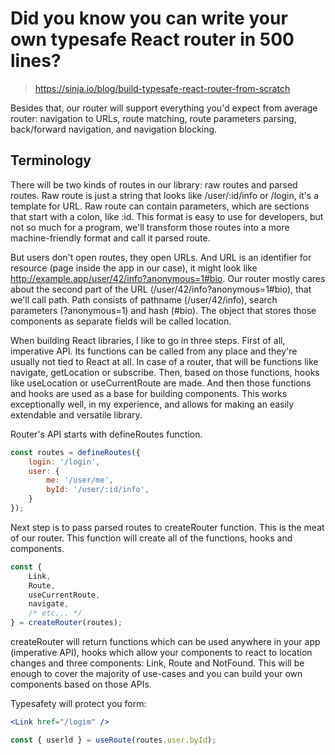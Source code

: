 # Did you know you can write your own typesafe React router in 500 lines?
> https://sinja.io/blog/build-typesafe-react-router-from-scratch

Besides that, our router will support everything you'd expect from average router: navigation to URLs, route matching, route parameters parsing, back/forward navigation, and navigation blocking.

## Terminology

There will be two kinds of routes in our library: raw routes and parsed routes. Raw route is just a string that looks like /user/:id/info or /login, it's a template for URL. Raw route can contain parameters, which are sections that start with a colon, like :id. This format is easy to use for developers, but not so much for a program, we'll transform those routes into a more machine-friendly format and call it parsed route.

But users don't open routes, they open URLs. And URL is an identifier for resource (page inside the app in our case), it might look like http://example.app/user/42/info?anonymous=1#bio. Our router mostly cares about the second part of the URL (/user/42/info?anonymous=1#bio), that we'll call path. Path consists of pathname (/user/42/info), search parameters (?anonymous=1) and hash (#bio). The object that stores those components as separate fields will be called location.

When building React libraries, I like to go in three steps. First of all, imperative API. Its functions can be called from any place and they're usually not tied to React at all. In case of a router, that will be functions like navigate, getLocation or subscribe. Then, based on those functions, hooks like useLocation or useCurrentRoute are made. And then those functions and hooks are used as a base for building components. This works exceptionally well, in my experience, and allows for making an easily extendable and versatile library.

Router's API starts with defineRoutes function.

```js
const routes = defineRoutes({
    login: '/login',
    user: {
        me: '/user/me',
        byId: '/user/:id/info',
    }
});
```

Next step is to pass parsed routes to createRouter function. This is the meat of our router. This function will create all of the functions, hooks and components.

```js
const { 
    Link, 
    Route, 
    useCurrentRoute, 
    navigate,
    /* etc... */ 
} = createRouter(routes);
```

createRouter will return functions which can be used anywhere in your app (imperative API), hooks which allow your components to react to location changes and three components: Link, Route and NotFound. This will be enough to cover the majority of use-cases and you can build your own components based on those APIs.

Typesafety will protect you form:

```jsx
<Link href="/logim" />

const { userld } = useRoute(routes.user.byId);
```
